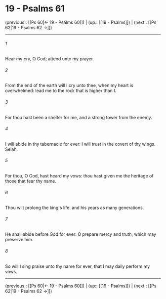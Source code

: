 # 19 - Psalms 61

(previous:: [[Ps 60|← 19 - Psalms 60]]) | (up:: [[19 - Psalms]]) | (next:: [[Ps 62|19 - Psalms 62 →]])

***


###### 1 
Hear my cry, O God; attend unto my prayer. 

###### 2 
From the end of the earth will I cry unto thee, when my heart is overwhelmed: lead me to the rock that is higher than I. 

###### 3 
For thou hast been a shelter for me, and a strong tower from the enemy. 

###### 4 
I will abide in thy tabernacle for ever: I will trust in the covert of thy wings. Selah. 

###### 5 
For thou, O God, hast heard my vows: thou hast given me the heritage of those that fear thy name. 

###### 6 
Thou wilt prolong the king's life: and his years as many generations. 

###### 7 
He shall abide before God for ever: O prepare mercy and truth, which may preserve him. 

###### 8 
So will I sing praise unto thy name for ever, that I may daily perform my vows.

***

(previous:: [[Ps 60|← 19 - Psalms 60]]) | (up:: [[19 - Psalms]]) | (next:: [[Ps 62|19 - Psalms 62 →]])

